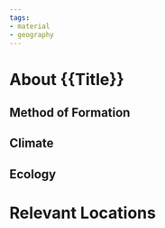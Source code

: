 ```yaml
---
tags:
- material
- geography
---
```

# About {{Title}}

## Method of Formation



## Climate



## Ecology



# Relevant Locations


